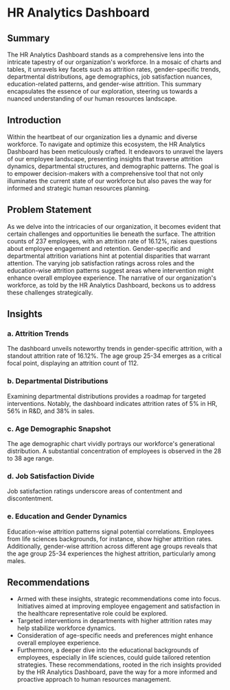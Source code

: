 # HR Analytics Dashboard

## Summary

The HR Analytics Dashboard stands as a comprehensive lens into the intricate tapestry of our organization's workforce. In a mosaic of charts and tables, it unravels key facets such as attrition rates, gender-specific trends, departmental distributions, age demographics, job satisfaction nuances, education-related patterns, and gender-wise attrition. This summary encapsulates the essence of our exploration, steering us towards a nuanced understanding of our human resources landscape.

## Introduction

Within the heartbeat of our organization lies a dynamic and diverse workforce. To navigate and optimize this ecosystem, the HR Analytics Dashboard has been meticulously crafted. It endeavors to unravel the layers of our employee landscape, presenting insights that traverse attrition dynamics, departmental structures, and demographic patterns. The goal is to empower decision-makers with a comprehensive tool that not only illuminates the current state of our workforce but also paves the way for informed and strategic human resources planning.

## Problem Statement

As we delve into the intricacies of our organization, it becomes evident that certain challenges and opportunities lie beneath the surface. The attrition counts of 237 employees, with an attrition rate of 16.12%, raises questions about employee engagement and retention. Gender-specific and departmental attrition variations hint at potential disparities that warrant attention. The varying job satisfaction ratings across roles and the education-wise attrition patterns suggest areas where intervention might enhance overall employee experience. The narrative of our organization's workforce, as told by the HR Analytics Dashboard, beckons us to address these challenges strategically.

## Insights

### a. Attrition Trends

The dashboard unveils noteworthy trends in gender-specific attrition, with a standout attrition rate of 16.12%. The age group 25-34 emerges as a critical focal point, displaying an attrition count of 112.

### b. Departmental Distributions

Examining departmental distributions provides a roadmap for targeted interventions. Notably, the dashboard indicates attrition rates of 5% in HR, 56% in R&D, and 38% in sales.

### c. Age Demographic Snapshot

The age demographic chart vividly portrays our workforce's generational distribution. A substantial concentration of employees is observed in the 28 to 38 age range.

### d. Job Satisfaction Divide

Job satisfaction ratings underscore areas of contentment and discontentment.

### e. Education and Gender Dynamics

Education-wise attrition patterns signal potential correlations. Employees from life sciences backgrounds, for instance, show higher attrition rates. Additionally, gender-wise attrition across different age groups reveals that the age group 25-34 experiences the highest attrition, particularly among males.

## Recommendations

- Armed with these insights, strategic recommendations come into focus. Initiatives aimed at improving employee engagement and satisfaction in the healthcare representative role could be explored.
- Targeted interventions in departments with higher attrition rates may help stabilize workforce dynamics.
- Consideration of age-specific needs and preferences might enhance overall employee experience.
- Furthermore, a deeper dive into the educational backgrounds of employees, especially in life sciences, could guide tailored retention strategies. These recommendations, rooted in the rich insights provided by the HR Analytics Dashboard, pave the way for a more informed and proactive approach to human resources management.
